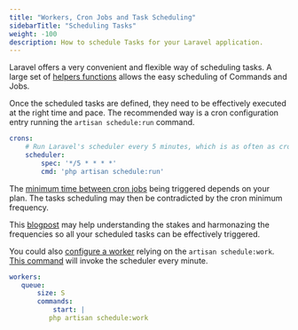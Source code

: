 ```yaml
---
title: "Workers, Cron Jobs and Task Scheduling"
sidebarTitle: "Scheduling Tasks"
weight: -100
description: How to schedule Tasks for your Laravel application.
---
```


Laravel offers a very convenient and flexible way of scheduling tasks. A large set of [helpers functions](https://laravel.com/docs/scheduling#schedule-frequency-options) allows the easy scheduling of Commands and Jobs.

Once the scheduled tasks are defined, they need to be effectively executed at the right time and pace.
The recommended way is a cron configuration entry running the `artisan schedule:run` command.

```yaml {location=".platform.app.yaml"}
crons:
    # Run Laravel's scheduler every 5 minutes, which is as often as crons can run.
    scheduler:
        spec: '*/5 * * * *'
        cmd: 'php artisan schedule:run'
```

The [minimum time between cron jobs](../../../configuration/app/app-reference.html#cron-job-timing) being triggered depends on your plan. The tasks scheduling may then be contradicted by the cron minimum frequency.

This [blogpost](https://platform.sh/blog/of-cicadas-and-cron-jobs/) may help understanding the stakes and harmonazing the frequencies so all your scheduled tasks can be effectively triggered.

You could also [configure a worker](../../../configuration/app/workers) relying on the `artisan schedule:work`.
[This command](https://laravel.com/docs/scheduling#running-the-scheduler-locally) will invoke the scheduler every minute. 

```yaml {location=".platform.app.yaml"}
workers:
   queue:
       size: S
       commands:
           start: |
          php artisan schedule:work
```

